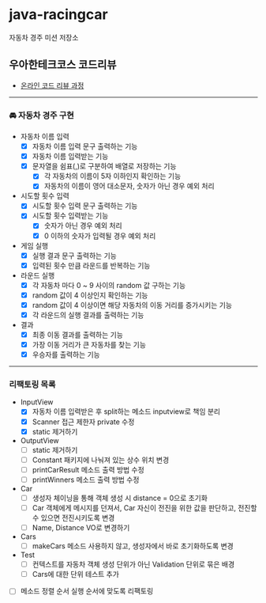 # java-racingcar

자동차 경주 미션 저장소

## 우아한테크코스 코드리뷰

- [온라인 코드 리뷰 과정](https://github.com/woowacourse/woowacourse-docs/blob/master/maincourse/README.md)
---
### 🚘 자동차 경주 구현
- 자동차 이름 입력
    - [x] 자동차 이름 입력 문구 출력하는 기능
    - [x] 자동차 이름 입력받는 기능
    - [x] 문자열을 쉼표(,)로 구분하여 배열로 저장하는 기능
        - [x] 각 자동차의 이름이 5자 이하인지 확인하는 기능
        - [x] 자동차의 이름이 영어 대소문자, 숫자가 아닌 경우 예외 처리

- 시도할 횟수 입력
    - [x] 시도할 횟수 입력 문구 출력하는 기능
    - [x] 시도할 횟수 입력받는 기능
        - [x] 숫자가 아닌 경우 예외 처리
        - [x] 0 이하의 숫자가 입력될 경우 예외 처리

- 게임 실행
    - [x] 실행 결과 문구 출력하는 기능
    - [x] 입력된 횟수 만큼 라운드를 반복하는 기능

- 라운드 실행
    - [x] 각 자동차 마다 0 ~ 9 사이의 random 값 구하는 기능
    - [x] random 값이 4 이상인지 확인하는 기능
    - [x] random 값이 4 이상이면 해당 자동차의 이동 거리를 증가시키는 기능
    - [x] 각 라운드의 실행 결과를 출력하는 기능

- 결과
    - [x] 최종 이동 결과를 출력하는 기능
    - [x] 가장 이동 거리가 큰 자동차를 찾는 기능
    - [x] 우승자를 출력하는 기능

---
### 리팩토링 목록

- InputView
    - [x] 자동차 이름 입력받은 후 split하는 메소드 inputview로 책임 분리
    - [x] Scanner 접근 제한자 private 수정
    - [x] static 제거하기
- OutputView
    - [ ] static 제거하기
    - [ ] Constant 패키지에 나눠져 있는 상수 위치 변경
    - [ ] printCarResult 메소드 출력 방법 수정
    - [ ] printWinners 메소드 출력 방법 수정
- Car
    - [ ] 생성자 체이닝을 통해 객체 생성 시 distance = 0으로 초기화
    - [ ] Car 객체에게 메시지를 던져서, Car 자신이 전진을 위한 값을 판단하고, 전진할 수 있으면 전진시키도록 변경
    - [ ] Name, Distance VO로 변경하기
- Cars
    - [ ] makeCars 메소드 사용하지 않고, 생성자에서 바로 초기화하도록 변경
- Test
    - [ ] 컨텍스트를 자동차 객체 생성 단위가 아닌 Validation 단위로 묶은 배경
    - [ ] Cars에 대한 단위 테스트 추가
- [ ] 메소드 정렬 순서 실행 순서에 맞도록 리팩토링
